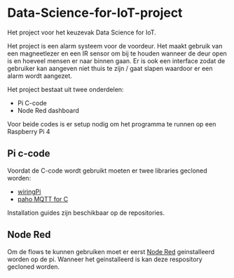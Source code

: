 # Data-Science-for-IoT-project

Het project voor het keuzevak Data Science for IoT.

Het project is een alarm systeem voor de voordeur. Het maakt gebruik van een magneetlezer en een IR sensor om bij te houden wanneer de deur open is en hoeveel mensen er naar binnen gaan. Er is ook een interface zodat de gebruiker kan aangeven niet thuis te zijn / gaat slapen waardoor er een alarm wordt aangezet.

Het project bestaat uit twee onderdelen:
- Pi C-code
- Node Red dashboard

Voor beide codes is er setup nodig om het programma te runnen op een Raspberry Pi 4

## Pi c-code

Voordat de C-code wordt gebruikt moeten er twee libraries gecloned worden:
- [wiringPi](https://github.com/WiringPi/WiringPi)
- [paho MQTT for C](https://github.com/eclipse/paho.mqtt.c)

Installation guides zijn beschikbaar op de repositories.

## Node Red

Om de flows te kunnen gebruiken moet er eerst [Node Red](https://nodered.org/docs/getting-started/raspberrypi) geinstalleerd worden op de pi. Wanneer het geinstalleerd is kan deze respository gecloned worden.
